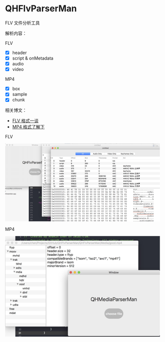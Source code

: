 # QHFlvParserMan
FLV 文件分析工具

解析内容：

FLV

- [x] header
- [x] script & onMetadata
- [x] audio
- [x] video

MP4

- [x] box
- [x] sample
- [x] chunk

相关博文：

* [FLV 格式一谈](http://chenqihui.github.io/2018/06/20/FLV-%E6%A0%BC%E5%BC%8F%E4%B8%80%E8%B0%88/)
* [MP4 格式了解下](http://chenqihui.github.io/2018/08/07/MP4-%E6%A0%BC%E5%BC%8F%E4%BA%86%E8%A7%A3%E4%B8%8B/#more)

FLV

![image](https://github.com/chenqihui/QHFlvParserMan/blob/master/screenshots/QHFlvParserMan.png)

MP4

![image](https://github.com/chenqihui/QHFlvParserMan/blob/master/screenshots/QHMP4ParserMan.png)
